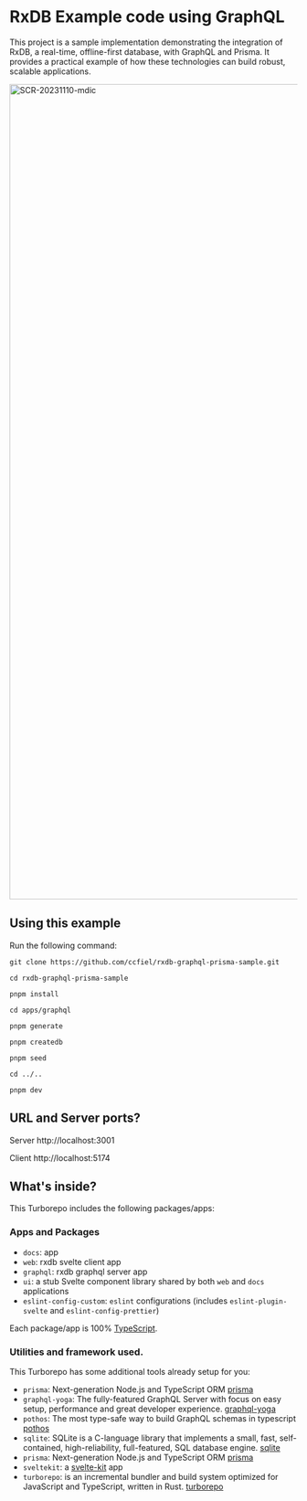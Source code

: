 # RxDB Example code using GraphQL

This project is a sample implementation demonstrating the integration of RxDB, a real-time, offline-first database, with GraphQL and Prisma. It provides a practical example of how these technologies can build robust, scalable applications.

<img width="1427" alt="SCR-20231110-mdic" src="https://github.com/ccfiel/rxdb-graphql-prisma-sample/assets/1788360/6a099d96-cd3a-4c3d-a1ab-6a64377b904d">



## Using this example

Run the following command:

```command
git clone https://github.com/ccfiel/rxdb-graphql-prisma-sample.git

cd rxdb-graphql-prisma-sample

pnpm install

cd apps/graphql

pnpm generate

pnpm createdb

pnpm seed

cd ../..

pnpm dev

```
## URL and Server ports?

Server http://localhost:3001

Client http://localhost:5174


## What's inside?

This Turborepo includes the following packages/apps:

### Apps and Packages

- `docs`: app
- `web`: rxdb svelte client app
- `graphql`: rxdb graphql server app
- `ui`: a stub Svelte component library shared by both `web` and `docs` applications
- `eslint-config-custom`: `eslint` configurations (includes `eslint-plugin-svelte` and `eslint-config-prettier`)

Each package/app is 100% [TypeScript](https://www.typescriptlang.org/).

### Utilities and framework used.

This Turborepo has some additional tools already setup for you:

- `prisma`: Next-generation Node.js and TypeScript ORM [prisma](https://www.prisma.io/)
- `graphql-yoga`: The fully-featured GraphQL Server with focus on easy setup, performance and great developer experience. [graphql-yoga](https://the-guild.dev/graphql/yoga-server)
- `pothos`: The most type-safe way to build GraphQL schemas in typescript [pothos](https://pothos-graphql.dev/)
- `sqlite`: SQLite is a C-language library that implements a small, fast, self-contained, high-reliability, full-featured, SQL database engine. [sqlite](https://www.sqlite.org/index.html)
- `prisma`: Next-generation Node.js and TypeScript ORM [prisma](https://www.prisma.io/)
- `sveltekit`: a [svelte-kit](https://kit.svelte.dev/) app
- `turborepo`: is an incremental bundler and build system optimized for JavaScript and TypeScript, written in Rust. [turborepo](https://turbo.build/)
